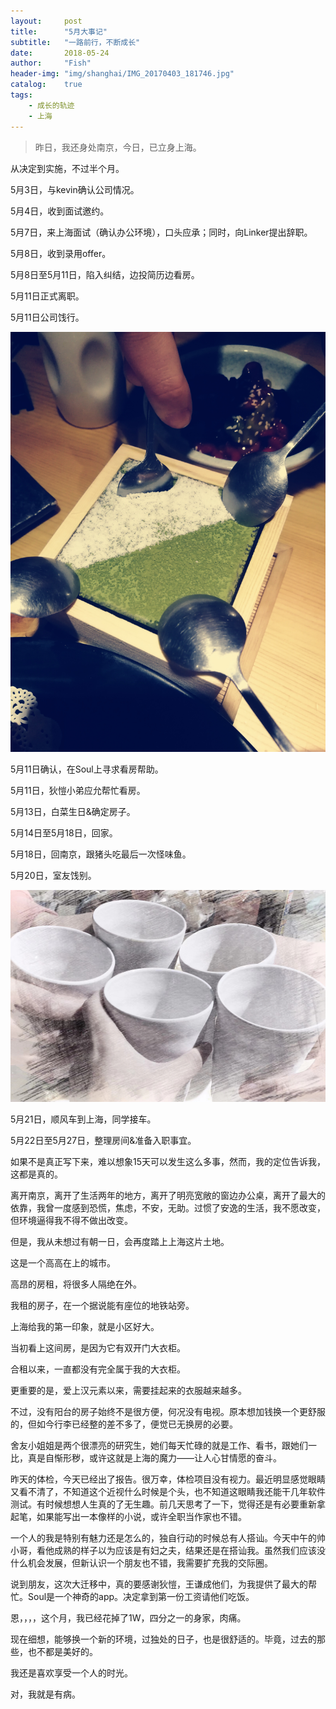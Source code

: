 ```yaml
---
layout:     post
title:      "5月大事记"
subtitle:   "一路前行，不断成长"
date:       2018-05-24
author:     "Fish"
header-img: "img/shanghai/IMG_20170403_181746.jpg"
catalog:    true
tags:
    - 成长的轨迹
    - 上海
---
```


> 昨日，我还身处南京，今日，已立身上海。

从决定到实施，不过半个月。

5月3日，与kevin确认公司情况。

5月4日，收到面试邀约。

5月7日，来上海面试（确认办公环境），口头应承；同时，向Linker提出辞职。

5月8日，收到录用offer。

5月8日至5月11日，陷入纠结，边投简历边看房。

5月11日正式离职。

5月11日公司饯行。

![](/img/post524-1.jpg)

5月11日确认，在Soul上寻求看房帮助。

5月11日，狄愷小弟应允帮忙看房。

5月13日，白菜生日&确定房子。

5月14日至5月18日，回家。

5月18日，回南京，跟猪头吃最后一次怪味鱼。

5月20日，室友饯别。

![](/img/post524-2.jpg)

5月21日，顺风车到上海，同学接车。

5月22日至5月27日，整理房间&准备入职事宜。

如果不是真正写下来，难以想象15天可以发生这么多事，然而，我的定位告诉我，这都是真的。

离开南京，离开了生活两年的地方，离开了明亮宽敞的窗边办公桌，离开了最大的依靠，我曾一度感到恐慌，焦虑，不安，无助。过惯了安逸的生活，我不愿改变，但环境逼得我不得不做出改变。

但是，我从未想过有朝一日，会再度踏上上海这片土地。

这是一个高高在上的城市。

高昂的房租，将很多人隔绝在外。

我租的房子，在一个据说能有座位的地铁站旁。

上海给我的第一印象，就是小区好大。

当初看上这间房，是因为它有双开门大衣柜。

合租以来，一直都没有完全属于我的大衣柜。

更重要的是，爱上汉元素以来，需要挂起来的衣服越来越多。

不过，没有阳台的房子始终不是很方便，何况没有电视。原本想加钱换一个更舒服的，但如今行李已经整的差不多了，便觉已无换房的必要。

舍友小姐姐是两个很漂亮的研究生，她们每天忙碌的就是工作、看书，跟她们一比，真是自惭形秽，或许这就是上海的魔力——让人心甘情愿的奋斗。

昨天的体检，今天已经出了报告。很万幸，体检项目没有视力。最近明显感觉眼睛又看不清了，不知道这个近视什么时候是个头，也不知道这眼睛我还能干几年软件测试。有时候想想人生真的了无生趣。前几天思考了一下，觉得还是有必要重新拿起笔，如果能写出一本像样的小说，或许全职当作家也不错。

一个人的我是特别有魅力还是怎么的，独自行动的时候总有人搭讪。今天中午的帅小哥，看他成熟的样子以为应该是有妇之夫，结果还是在搭讪我。虽然我们应该没什么机会发展，但新认识一个朋友也不错，我需要扩充我的交际圈。

说到朋友，这次大迁移中，真的要感谢狄愷，王谦成他们，为我提供了最大的帮忙。Soul是一个神奇的app。决定拿到第一份工资请他们吃饭。

恩，，，，这个月，我已经花掉了1W，四分之一的身家，肉痛。

现在细想，能够换一个新的环境，过独处的日子，也是很舒适的。毕竟，过去的那些，也不都是美好的。

我还是喜欢享受一个人的时光。

对，我就是有病。





